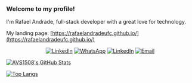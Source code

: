 ### Welcome to my profile!

I'm Rafael Andrade, full-stack developer with a great love for technology.

My landing page: [https://rafaelandradeufc.github.io/](https://rafaelandradeufc.github.io/)


<p align="center">  
 <a href="https://www.linkedin.com/in/rafaelandradeufc/"><img alt="LinkedIn" src="https://img.shields.io/badge/rafaelandradeufc-blue?style=flat&logo=linkedin&logoColor=white"></a>
 <a href="https://wa.me/5588996203845?text=Ol%C3%A1%2C%20visitei%20seu%20Github!%0A%0A"><img alt="WhatsApp" src="https://img.shields.io/badge/Rafael%20Andrade-brightgreen?style=flat&logo=whatsapp&logoColor=white"></a>
 <a href="https://t.me/rafaelandradeufc"><img alt="LinkedIn" src="https://img.shields.io/badge/@rafaelandradeufc-blue?style=flat&logo=telegram&logoColor=white"></a>
 <a href="mailto:arkikis181@gmail.com"><img alt="Email" src="https://img.shields.io/badge/arkikis181%40gmail.com-red?style=flat&logo=gmail&logoColor=white"></a>
</p>

[![AVS1508's GitHub Stats](https://github-readme-stats.vercel.app/api/?username=rafaelandradeufc&theme=vue&count_private=true&show_icons=true&include_all_commits=true)](https://github.com/rafaelandradeufc)

[![Top Langs](https://github-readme-stats.vercel.app/api/top-langs/?username=rafaelandradeufc&theme=vue&count_private=true&show_icons=true)](https://github.com/rafaelandradeufc)

